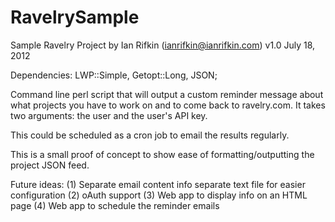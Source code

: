 RavelrySample
=============

Sample Ravelry Project
by Ian Rifkin (ianrifkin@ianrifkin.com)
v1.0 July 18, 2012

Dependencies: LWP::Simple, Getopt::Long, JSON;

Command line perl script that will output a custom reminder 
message about what projects you have to work on and to come
back to ravelry.com. It takes two arguments: the user and the user's API key.

This could be scheduled as a cron job to email the results regularly.

This is a small proof of concept to show ease of formatting/outputting the project JSON feed.

Future ideas:
  (1) Separate email content info separate text file for easier configuration
  (2) oAuth support
  (3) Web app to display info on an HTML page
  (4) Web app to schedule the reminder emails